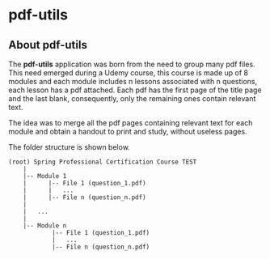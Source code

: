 # pdf-utils

## About pdf-utils
The **pdf-utils** application was born from the need to group many pdf files. This need emerged during a Udemy course, this course is made up of 8 modules and each module includes n lessons associated with n questions, each lesson has a pdf attached. Each pdf has the first page of the title page and the last blank, consequently, only the remaining ones contain relevant text. 

The idea was to merge all the pdf pages containing relevant text for each module and obtain a handout to print and study, without useless pages.

The folder structure is shown below.

    (root) Spring Professional Certification Course TEST
        |
        |-- Module 1
        |      |-- File 1 (question_1.pdf)
        |      |   ...
        |      |-- File n (question_n.pdf)
        |
        |   ...
        |
        |-- Module n
                |-- File 1 (question_1.pdf)
                |   ...
                |-- File n (question_n.pdf)